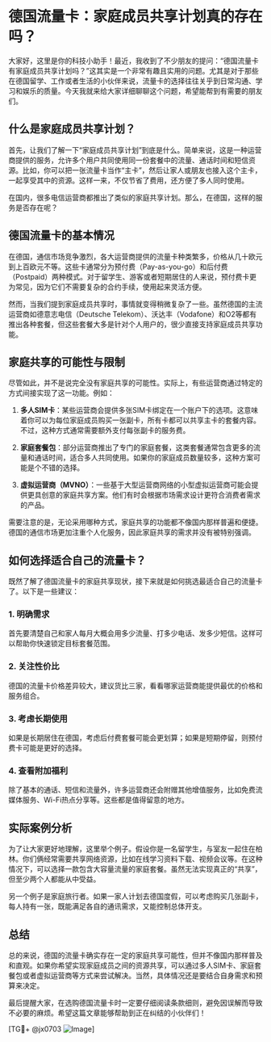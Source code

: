 # 德国流量卡：家庭成员共享计划真的存在吗？

大家好，这里是你的科技小助手！最近，我收到了不少朋友的提问：“德国流量卡有家庭成员共享计划吗？”这其实是一个非常有趣且实用的问题。尤其是对于那些在德国留学、工作或者生活的小伙伴来说，流量卡的选择往往关乎到日常沟通、学习和娱乐的质量。今天我就来给大家详细聊聊这个问题，希望能帮到有需要的朋友们。

## 什么是家庭成员共享计划？

首先，让我们了解一下“家庭成员共享计划”到底是什么。简单来说，这是一种运营商提供的服务，允许多个用户共同使用同一份套餐中的流量、通话时间和短信资源。比如，你可以把一张流量卡当作“主卡”，然后让家人或朋友也接入这个主卡，一起享受其中的资源。这样一来，不仅节省了费用，还方便了多人同时使用。

在国内，很多电信运营商都推出了类似的家庭共享计划。那么，在德国，这样的服务是否存在呢？

## 德国流量卡的基本情况

在德国，通信市场竞争激烈，各大运营商提供的流量卡种类繁多，价格从几十欧元到上百欧元不等。这些卡通常分为预付费（Pay-as-you-go）和后付费（Postpaid）两种模式。对于留学生、游客或者短期居住的人来说，预付费卡更为常见，因为它们不需要复杂的合约手续，使用起来灵活方便。

然而，当我们提到家庭成员共享时，事情就变得稍微复杂了一些。虽然德国的主流运营商如德意志电信（Deutsche Telekom）、沃达丰（Vodafone）和O2等都有推出各种套餐，但这些套餐大多是针对个人用户的，很少直接支持家庭成员共享功能。

## 家庭共享的可能性与限制

尽管如此，并不是说完全没有家庭共享的可能性。实际上，有些运营商通过特定的方式间接实现了这一功能。例如：

1. **多人SIM卡**：某些运营商会提供多张SIM卡绑定在一个账户下的选项。这意味着你可以为每位家庭成员购买一张副卡，所有卡都可以共享主卡的套餐内容。不过，这种方式通常需要额外支付每张副卡的服务费。
   
2. **家庭套餐包**：部分运营商推出了专门的家庭套餐，这类套餐通常包含更多的流量和通话时间，适合多人共同使用。如果你的家庭成员数量较多，这种方案可能是个不错的选择。

3. **虚拟运营商（MVNO）**：一些基于大型运营商网络的小型虚拟运营商可能会提供更具创意的家庭共享方案。他们有时会根据市场需求设计更符合消费者需求的产品。

需要注意的是，无论采用哪种方式，家庭共享的功能都不像国内那样普遍和便捷。德国的通信市场更加注重个人化服务，因此家庭共享的需求并没有被特别强调。

## 如何选择适合自己的流量卡？

既然了解了德国流量卡的家庭共享现状，接下来就是如何挑选最适合自己的流量卡了。以下是一些建议：

### 1. 明确需求
首先要清楚自己和家人每月大概会用多少流量、打多少电话、发多少短信。这样可以帮助你快速锁定目标套餐范围。

### 2. 关注性价比
德国的流量卡价格差异较大，建议货比三家，看看哪家运营商能提供最优的价格和服务组合。

### 3. 考虑长期使用
如果是长期居住在德国，考虑后付费套餐可能会更划算；如果是短期停留，则预付费卡可能是更好的选择。

### 4. 查看附加福利
除了基本的通话、短信和流量外，许多运营商还会附赠其他增值服务，比如免费流媒体服务、Wi-Fi热点分享等。这些都是值得留意的地方。

## 实际案例分析

为了让大家更好地理解，这里举个例子。假设你是一名留学生，与室友一起住在柏林。你们俩经常需要共享网络资源，比如在线学习资料下载、视频会议等。在这种情况下，可以选择一款包含大容量流量的家庭套餐。虽然无法实现真正的“共享”，但至少两个人都能从中受益。

另一个例子是家庭旅行者。如果一家人计划去德国度假，可以考虑购买几张副卡，每人持有一张，既能满足各自的通讯需求，又能控制总体开支。

## 总结

总的来说，德国的流量卡确实存在一定的家庭共享可能性，但并不像国内那样普及和直观。如果你希望实现家庭成员之间的资源共享，可以通过多人SIM卡、家庭套餐包或者虚拟运营商等方式来尝试解决。当然，具体情况还是要结合自身需求和预算来决定。

最后提醒大家，在选购德国流量卡时一定要仔细阅读条款细则，避免因误解而导致不必要的麻烦。希望这篇文章能够帮助到正在纠结的小伙伴们！

[TG💪+ @jx0703 ![Image](https://github.com/user-attachments/assets/dbca1d08-cadb-493c-b0ec-ad6f7a83f270)]